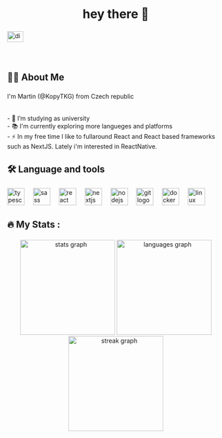 <h1 align="center">hey there 👋</h1>

###

<div align="left">
  <a href="https://discord.gg/ZtjNUMHm8C" target="_blank">
    <img src="https://raw.githubusercontent.com/maurodesouza/profile-readme-generator/master/src/assets/icons/social/discord/default.svg" width="37" height="25" alt="discord logo"  />
  </a>
</div>

###

<br clear="both">

<h2 align="left">👩‍💻  About Me</h2>

###

<p align="left">I'm Martin (@KopyTKG) from Czech republic<br><br><br>- 🔭 I’m studying as university<br>- 📚 I'm currently exploring more langueges and platforms <br>- ⚡ In my free time I like to fullaround React and React based frameworks such as NextJS. Lately i'm interested in ReactNative.</p>

###

<h2 align="left">🛠 Language and tools</h2>

###

<div align="left">
  <img src="https://cdn.jsdelivr.net/gh/devicons/devicon/icons/typescript/typescript-original.svg" height="40" alt="typescript logo"  />
  <img width="12" />
  <img src="https://cdn.jsdelivr.net/gh/devicons/devicon/icons/sass/sass-original.svg" height="40" alt="sass logo"  />
  <img width="12" />
  <img src="https://cdn.jsdelivr.net/gh/devicons/devicon/icons/react/react-original.svg" height="40" alt="react logo"  />
  <img width="12" />
  <img src="https://cdn.jsdelivr.net/gh/devicons/devicon/icons/nextjs/nextjs-original.svg" height="40" alt="nextjs logo"  />
  <img width="12" />
  <img src="https://cdn.jsdelivr.net/gh/devicons/devicon/icons/nodejs/nodejs-original.svg" height="40" alt="nodejs logo"  />
  <img width="12" />
  <img src="https://cdn.jsdelivr.net/gh/devicons/devicon/icons/git/git-original.svg" height="40" alt="git logo"  />
  <img width="12" />
  <img src="https://cdn.jsdelivr.net/gh/devicons/devicon/icons/docker/docker-plain-wordmark.svg" height="40" alt="docker logo"  />
  <img width="12" />
  <img src="https://cdn.jsdelivr.net/gh/devicons/devicon/icons/linux/linux-original.svg" height="40" alt="linux logo"  />
</div>

###

<h2 align="left">🔥   My Stats :</h2>

###

<div align="center">
  <img src="https://github-readme-stats.vercel.app/api?username=KopyTKG&hide_title=true&hide_rank=false&show_icons=true&include_all_commits=true&count_private=true&disable_animations=false&theme=radical&locale=en&hide_border=false&order=1" height="220" alt="stats graph"  />
  <img src="https://github-readme-stats.vercel.app/api/top-langs?username=KopyTKG&locale=en&hide_title=false&layout=compact&card_width=320&langs_count=6&theme=radical&hide_border=false&order=2" height="220" alt="languages graph"  />
  <img src="https://streak-stats.demolab.com?user=KopyTKG&locale=en&mode=daily&theme=radical&hide_border=false&border_radius=5&order=3" height="220" alt="streak graph"  />
</div>

###
